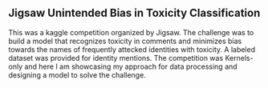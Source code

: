 ## Jigsaw Unintended Bias in Toxicity Classification
This was a kaggle competition organized by Jigsaw. The challenge was to build a model that recognizes toxicity in comments and minimizes bias towards the names of frequently attecked identities with toxicity. A labeled dataset was provided for identity mentions. The competition was Kernels-only and here I am showcasing my approach for data processing and designing a model to solve the challenge.
